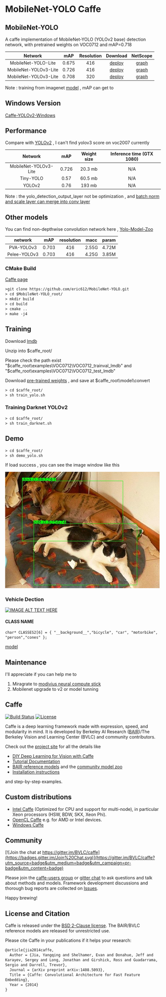 # MobileNet-YOLO Caffe

## MobileNet-YOLO 

A caffe implementation of MobileNet-YOLO (YOLOv2 base) detection network, with pretrained weights on VOC0712 and mAP=0.718

Network|mAP|Resolution|Download|NetScope|
:---:|:---:|:---:|:---:|:---:
MobileNet-YOLO-Lite|0.675|416|[deploy](models/yolov2/)|[graph](http://ethereon.github.io/netscope/#/gist/11229dc092ef68d3b37f37ce4d9cdec8)
MobileNet-YOLOv3-Lite|0.726|416|[deploy](models/yolov3/)|[graph](http://ethereon.github.io/netscope/#/gist/f308433ad8ba69e5a4e36d02482f8829)|
MobileNet-YOLOv3-Lite|0.708|320|[deploy](models/yolov3/)|[graph](http://ethereon.github.io/netscope/#/gist/f308433ad8ba69e5a4e36d02482f8829)|

Note : training from imagenet [model](https://drive.google.com/open?id=0B3gersZ2cHIxZi13UWF0OXBsZzA) , mAP can get to 

## Windows Version

[Caffe-YOLOv2-Windows](https://github.com/eric612/Caffe-YOLOv2-Windows)

## Performance

Compare with [YOLOv2](https://pjreddie.com/darknet/yolov2/) , I can't find yolov3 score on voc2007 currently 

Network|mAP|Weight size|Inference time (GTX 1080)
:---:|:---:|:---:|:---:
MobileNet-YOLOv3-Lite|0.726|20.3 mb|N/A
Tiny-YOLO|0.57|60.5 mb|N/A
YOLOv2|0.76|193 mb|N/A

Note :  the yolo_detection_output_layer not be optimization , and [batch norm and scale layer can merge into conv layer](https://github.com/chuanqi305/MobileNet-SSD/blob/master/merge_bn.py)

## Other models

You can find non-depthwise convolution network here , [Yolo-Model-Zoo](https://github.com/eric612/Yolo-Model-Zoo.git)

network|mAP|resolution|macc|param|
:---:|:---:|:---:|:---:|:---:|
PVA-YOLOv3|0.703|416|2.55G|4.72M|
Pelee-YOLOv3|0.703|416|4.25G|3.85M|

### CMake Build

[Caffe page](http://caffe.berkeleyvision.org/installation.html#compilation)

```
>git clone https://github.com/eric612/MobileNet-YOLO.git 
> cd $MobileNet-YOLO_root/
> mkdir build
> cd build
> cmake ..
> make -j4
```

## Training 

Download [lmdb](https://drive.google.com/open?id=19pBP1NwomDvm43xxgDaRuj_X4KubwuCZ)

Unzip into $caffe_root/ 

Please check the path exist "$caffe_root\examples\VOC0712\VOC0712_trainval_lmdb" and "$caffe_root\examples\VOC0712\VOC0712_test_lmdb"

Download [pre-trained weights](https://drive.google.com/file/d/141AVMm_h8nv3RpgylRyhUYb4w8rEguLM/view?usp=sharing) , and save at $caffe_root\model\convert

```
> cd $caffe_root/
> sh train_yolo.sh
```

### Training Darknet YOLOv2 

```
> cd $caffe_root/
> sh train_darknet.sh
```
## Demo

```
> cd $caffe_root/
> sh demo_yolo.sh
```
If load success , you can see the image window like this 

![alt tag](00002.jpg)

### Vehicle Dection 

[![IMAGE ALT TEXT HERE](https://img.youtube.com/vi/oagXgyQHuNA/0.jpg)](https://www.youtube.com/watch?v=oagXgyQHuNA)

#### CLASS NAME

```
char* CLASSES2[6] = { "__background__","bicycle", "car", "motorbike", "person","cones" };
```

[model](models/vehicle)

## Maintenance

I'll appreciate  if you can help me to 

1. Miragrate to [modivius neural compute stick](https://github.com/eric612/YoloV2-MobileNet-NCS)
2. Mobilenet upgrade to v2 or model tunning

## Caffe 

[![Build Status](https://travis-ci.org/BVLC/caffe.svg?branch=master)](https://travis-ci.org/BVLC/caffe)
[![License](https://img.shields.io/badge/license-BSD-blue.svg)](LICENSE)

Caffe is a deep learning framework made with expression, speed, and modularity in mind.
It is developed by Berkeley AI Research ([BAIR](http://bair.berkeley.edu))/The Berkeley Vision and Learning Center (BVLC) and community contributors.

Check out the [project site](http://caffe.berkeleyvision.org) for all the details like

- [DIY Deep Learning for Vision with Caffe](https://docs.google.com/presentation/d/1UeKXVgRvvxg9OUdh_UiC5G71UMscNPlvArsWER41PsU/edit#slide=id.p)
- [Tutorial Documentation](http://caffe.berkeleyvision.org/tutorial/)
- [BAIR reference models](http://caffe.berkeleyvision.org/model_zoo.html) and the [community model zoo](https://github.com/BVLC/caffe/wiki/Model-Zoo)
- [Installation instructions](http://caffe.berkeleyvision.org/installation.html)

and step-by-step examples.

## Custom distributions

 - [Intel Caffe](https://github.com/BVLC/caffe/tree/intel) (Optimized for CPU and support for multi-node), in particular Xeon processors (HSW, BDW, SKX, Xeon Phi).
- [OpenCL Caffe](https://github.com/BVLC/caffe/tree/opencl) e.g. for AMD or Intel devices.
- [Windows Caffe](https://github.com/BVLC/caffe/tree/windows)

## Community

[![Join the chat at https://gitter.im/BVLC/caffe](https://badges.gitter.im/Join%20Chat.svg)](https://gitter.im/BVLC/caffe?utm_source=badge&utm_medium=badge&utm_campaign=pr-badge&utm_content=badge)

Please join the [caffe-users group](https://groups.google.com/forum/#!forum/caffe-users) or [gitter chat](https://gitter.im/BVLC/caffe) to ask questions and talk about methods and models.
Framework development discussions and thorough bug reports are collected on [Issues](https://github.com/BVLC/caffe/issues).

Happy brewing!

## License and Citation

Caffe is released under the [BSD 2-Clause license](https://github.com/BVLC/caffe/blob/master/LICENSE).
The BAIR/BVLC reference models are released for unrestricted use.

Please cite Caffe in your publications if it helps your research:

    @article{jia2014caffe,
      Author = {Jia, Yangqing and Shelhamer, Evan and Donahue, Jeff and Karayev, Sergey and Long, Jonathan and Girshick, Ross and Guadarrama, Sergio and Darrell, Trevor},
      Journal = {arXiv preprint arXiv:1408.5093},
      Title = {Caffe: Convolutional Architecture for Fast Feature Embedding},
      Year = {2014}
    }
